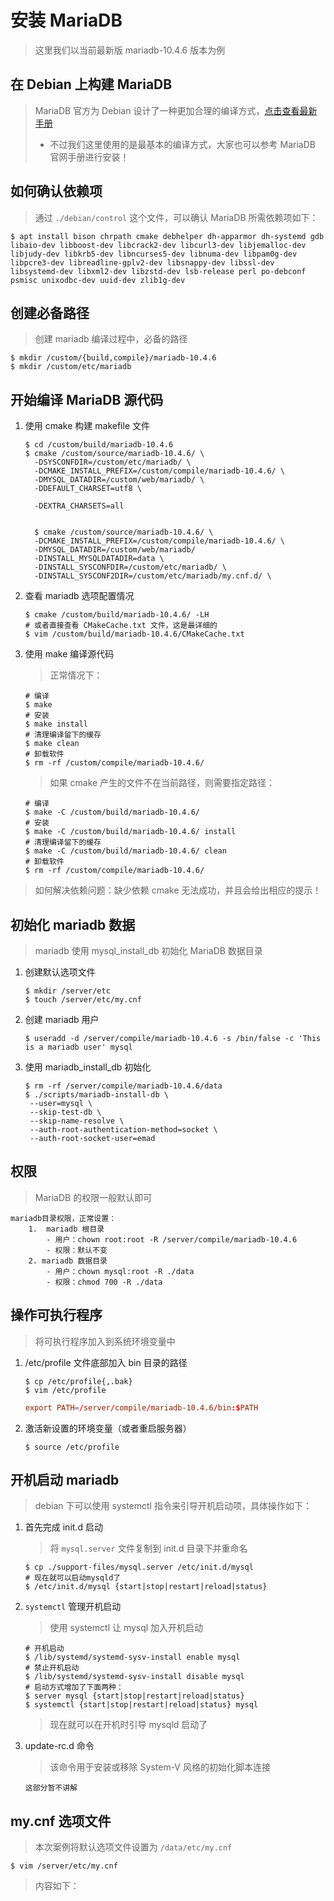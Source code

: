 # 安装 MariaDB

> 这里我们以当前最新版 mariadb-10.4.6 版本为例

## 在 Debian 上构建 MariaDB

> MariaDB 官方为 Debian 设计了一种更加合理的编译方式，[点击查看最新手册](https://mariadb.com/kb/en/library/building-mariadb-on-debian/)
>
> - 不过我们这里使用的是最基本的编译方式，大家也可以参考 MariaDB 官网手册进行安装！

## 如何确认依赖项

> 通过 `./debian/control` 这个文件，可以确认 MariaDB 所需依赖项如下：

```shell
$ apt install bison chrpath cmake debhelper dh-apparmor dh-systemd gdb libaio-dev libboost-dev libcrack2-dev libcurl3-dev libjemalloc-dev libjudy-dev libkrb5-dev libncurses5-dev libnuma-dev libpam0g-dev libpcre3-dev libreadline-gplv2-dev libsnappy-dev libssl-dev libsystemd-dev libxml2-dev libzstd-dev lsb-release perl po-debconf psmisc unixodbc-dev uuid-dev zlib1g-dev
```

## 创建必备路径

> 创建 mariadb 编译过程中，必备的路径

```shell
$ mkdir /custom/{build,compile}/mariadb-10.4.6
$ mkdir /custom/etc/mariadb
```

## 开始编译 MariaDB 源代码

1. 使用 cmake 构建 makefile 文件

   ```shell
   $ cd /custom/build/mariadb-10.4.6
   $ cmake /custom/source/mariadb-10.4.6/ \
     -DSYSCONFDIR=/custom/etc/mariadb/ \
     -DCMAKE_INSTALL_PREFIX=/custom/compile/mariadb-10.4.6/ \
     -DMYSQL_DATADIR=/custom/web/mariadb/ \
     -DDEFAULT_CHARSET=utf8 \

     -DEXTRA_CHARSETS=all


     $ cmake /custom/source/mariadb-10.4.6/ \
     -DCMAKE_INSTALL_PREFIX=/custom/compile/mariadb-10.4.6/ \
     -DMYSQL_DATADIR=/custom/web/mariadb/
     -DINSTALL_MYSQLDATADIR=data \
     -DINSTALL_SYSCONFDIR=/custom/etc/mariadb/ \
     -DINSTALL_SYSCONF2DIR=/custom/etc/mariadb/my.cnf.d/ \
   ```

2. 查看 mariadb 选项配置情况

   ```shell
   $ cmake /custom/build/mariadb-10.4.6/ -LH
   # 或者直接查看 CMakeCache.txt 文件，这是最详细的
   $ vim /custom/build/mariadb-10.4.6/CMakeCache.txt
   ```

3. 使用 make 编译源代码

   > 正常情况下：

   ```shell
   # 编译
   $ make
   # 安装
   $ make install
   # 清理编译留下的缓存
   $ make clean
   # 卸载软件
   $ rm -rf /custom/compile/mariadb-10.4.6/
   ```

   > 如果 cmake 产生的文件不在当前路径，则需要指定路径：

   ```shell
   # 编译
   $ make -C /custom/build/mariadb-10.4.6/
   # 安装
   $ make -C /custom/build/mariadb-10.4.6/ install
   # 清理编译留下的缓存
   $ make -C /custom/build/mariadb-10.4.6/ clean
   # 卸载软件
   $ rm -rf /custom/compile/mariadb-10.4.6/
   ```

> 如何解决依赖问题：缺少依赖 cmake 无法成功，并且会给出相应的提示！

## 初始化 mariadb 数据

> mariadb 使用 mysql_install_db 初始化 MariaDB 数据目录

1. 创建默认选项文件

   ```shell
   $ mkdir /server/etc
   $ touch /server/etc/my.cnf
   ```

2. 创建 mariadb 用户

   ```shell
   $ useradd -d /server/compile/mariadb-10.4.6 -s /bin/false -c 'This is a mariadb user' mysql
   ```

3. 使用 mariadb_install_db 初始化

   ```shell
   $ rm -rf /server/compile/mariadb-10.4.6/data
   $ ./scripts/mariadb-install-db \
    --user=mysql \
    --skip-test-db \
    --skip-name-resolve \
    --auth-root-authentication-method=socket \
    --auth-root-socket-user=emad
   ```

## 权限

> MariaDB 的权限一般默认即可

```text
mariadb目录权限，正常设置：
    1.  mariadb 根目录
        - 用户：chown root:root -R /server/compile/mariadb-10.4.6
        - 权限：默认不变
    2. mariadb 数据目录
        - 用户：chown mysql:root -R ./data
        - 权限：chmod 700 -R ./data
```

## 操作可执行程序

> 将可执行程序加入到系统环境变量中

1.  /etc/profile 文件底部加入 bin 目录的路径

    ```shell
    $ cp /etc/profile{,.bak}
    $ vim /etc/profile
    ```

    ```conf
    export PATH=/server/compile/mariadb-10.4.6/bin:$PATH
    ```

2.  激活新设置的环境变量（或者重启服务器）

    ```shell
    $ source /etc/profile
    ```

## 开机启动 mariadb

> debian 下可以使用 systemctl 指令来引导开机启动项，具体操作如下：

1. 首先完成 init.d 启动

   > 将 `mysql.server` 文件复制到 init.d 目录下并重命名

   ```shell
   $ cp ./support-files/mysql.server /etc/init.d/mysql
   # 现在就可以启动mysqld了
   $ /etc/init.d/mysql {start|stop|restart|reload|status}
   ```

2. `systemctl` 管理开机启动

   > 使用 systemctl 让 mysql 加入开机启动

   ```shell
   # 开机启动
   $ /lib/systemd/systemd-sysv-install enable mysql
   # 禁止开机启动
   $ /lib/systemd/systemd-sysv-install disable mysql
   # 启动方式增加了下面两种：
   $ server mysql {start|stop|restart|reload|status}
   $ systemctl {start|stop|restart|reload|status} mysql
   ```

   > 现在就可以在开机时引导 mysqld 启动了

3. update-rc.d 命令

   > 该命令用于安装或移除 System-V 风格的初始化脚本连接

   ```text
   这部分暂不讲解
   ```

## my.cnf 选项文件

> 本次案例将默认选项文件设置为 `/data/etc/my.cnf`

```shell
$ vim /server/etc/my.cnf
```

> 内容如下：

```cnf

```
